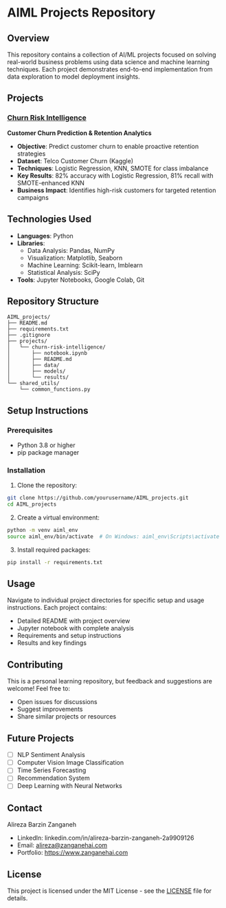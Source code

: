 # AIML Projects Repository

## Overview
This repository contains a collection of AI/ML projects focused on solving real-world business problems using data science and machine learning techniques. Each project demonstrates end-to-end implementation from data exploration to model deployment insights.

## Projects

### [Churn Risk Intelligence](./projects/churn-risk-intelligence/)
**Customer Churn Prediction & Retention Analytics**
- **Objective**: Predict customer churn to enable proactive retention strategies
- **Dataset**: Telco Customer Churn (Kaggle)
- **Techniques**: Logistic Regression, KNN, SMOTE for class imbalance
- **Key Results**: 82% accuracy with Logistic Regression, 81% recall with SMOTE-enhanced KNN
- **Business Impact**: Identifies high-risk customers for targeted retention campaigns

## Technologies Used
- **Languages**: Python
- **Libraries**: 
  - Data Analysis: Pandas, NumPy
  - Visualization: Matplotlib, Seaborn
  - Machine Learning: Scikit-learn, Imblearn
  - Statistical Analysis: SciPy
- **Tools**: Jupyter Notebooks, Google Colab, Git

## Repository Structure
```
AIML_projects/
├── README.md
├── requirements.txt
├── .gitignore
├── projects/
│   └── churn-risk-intelligence/
│       ├── notebook.ipynb
│       ├── README.md
│       ├── data/
│       ├── models/
│       └── results/
└── shared_utils/
    └── common_functions.py
```

## Setup Instructions

### Prerequisites
- Python 3.8 or higher
- pip package manager

### Installation
1. Clone the repository:
```bash
git clone https://github.com/yourusername/AIML_projects.git
cd AIML_projects
```

2. Create a virtual environment:
```bash
python -m venv aiml_env
source aiml_env/bin/activate  # On Windows: aiml_env\Scripts\activate
```

3. Install required packages:
```bash
pip install -r requirements.txt
```

## Usage
Navigate to individual project directories for specific setup and usage instructions. Each project contains:
- Detailed README with project overview
- Jupyter notebook with complete analysis
- Requirements and setup instructions
- Results and key findings

## Contributing
This is a personal learning repository, but feedback and suggestions are welcome! Feel free to:
- Open issues for discussions
- Suggest improvements
- Share similar projects or resources

## Future Projects
- [ ] NLP Sentiment Analysis
- [ ] Computer Vision Image Classification
- [ ] Time Series Forecasting
- [ ] Recommendation System
- [ ] Deep Learning with Neural Networks

## Contact
Alireza Barzin Zanganeh
- LinkedIn: linkedin.com/in/alireza-barzin-zanganeh-2a9909126
- Email: alireza@zanganehai.com
- Portfolio: https://www.zanganehai.com

## License
This project is licensed under the MIT License - see the [LICENSE](LICENSE) file for details.

